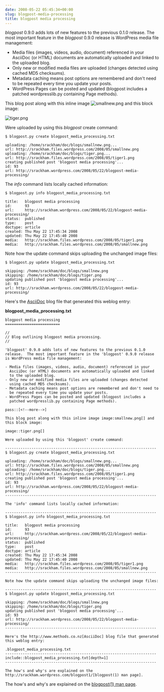 ```yaml
---
date: 2008-05-22 05:45:34+00:00
slug: blogpost-media-processing
title: blogpost media processing
---
```


_blogpost_ 0.9.0 adds lots of new features to the previous 0.1.0 release.  The most important feature in the _blogpost_ 0.9.0 release is WordPress media file management:

  * Media files (images, videos, audio, document) referenced in your AsciiDoc (or HTML) documents are automatically uploaded and linked to the uploaded blog. 
  * Only new or modified media files are uploaded (changes detected using cached MD5 checksums). 
  * Metadata caching means post options are remembered and don't need to be repeated every time you update your posts. 
  * WordPress Pages can be posted and updated (blogpost includes a patched wordpresslib.py containing Page methods).

<!--more-->

This blog post along with this inline image ![smallnew.png](/images/smallnew.png) and this block image:

![tiger.png](/images/tiger.png)

Were uploaded by using this _blogpost_ create command:

    $ blogpost.py create blogpost_media_processing.txt
    
    uploading: /home/srackham/doc/blogs/smallnew.png...
    url: http://srackham.files.wordpress.com/2008/05/smallnew.png
    uploading: /home/srackham/doc/blogs/tiger.png...
    url: http://srackham.files.wordpress.com/2008/05/tiger1.png
    creating published post 'blogpost media processing'...
    id: 93
    url: http://srackham.wordpress.com/2008/05/22/blogpost-media-processing/


 


The _info_ command lists locally cached information:

    $ blogpost.py info blogpost_media_processing.txt
    
    title:   blogpost media processing
    id:      93
    url:     http://srackham.wordpress.com/2008/05/22/blogpost-media-processing/
    status:  published
    type:    post
    doctype: article
    created: Thu May 22 17:45:34 2008
    updated: Thu May 22 17:45:40 2008
    media:   http://srackham.files.wordpress.com/2008/05/tiger1.png
    media:   http://srackham.files.wordpress.com/2008/05/smallnew.png


 


Note how the update command skips uploading the unchanged image files:

    $ blogpost.py update blogpost_media_processing.txt
    
    skipping: /home/srackham/doc/blogs/smallnew.png
    skipping: /home/srackham/doc/blogs/tiger.png
    updating published post 'blogpost media processing'...
    id: 93
    url: http://srackham.wordpress.com/2008/05/22/blogpost-media-processing/


 


Here's the [AsciiDoc](http://www.methods.co.nz) blog file that generated this weblog entry:

**blogpost_media_processing.txt**

```
blogpost media processing
=========================

//
// Blog outlining blogpost media processing.
//

'blogpost' 0.9.0 adds lots of new features to the previous 0.1.0
release.  The most important feature in the 'blogpost' 0.9.0 release
is WordPress media file management:

- Media files (images, videos, audio, document) referenced in your
  AsciiDoc (or HTML) documents are automatically uploaded and linked
  to the uploaded blog.
- Only new or modified media files are uploaded (changes detected
  using cached MD5 checksums).
- Metadata caching means post options are remembered and don't need to
  be repeated every time you update your posts.
- WordPress Pages can be posted and updated (blogpost includes a
  patched wordpresslib.py containing Page methods).

pass::[<!--more-->]

This blog post along with this inline image image:smallnew.png[] and
this block image:

image::tiger.png[]

Were uploaded by using this 'blogpost' create command:

---------------------------------------------------------------------
$ blogpost.py create blogpost_media_processing.txt

uploading: /home/srackham/doc/blogs/smallnew.png...
url: http://srackham.files.wordpress.com/2008/05/smallnew.png
uploading: /home/srackham/doc/blogs/tiger.png...
url: http://srackham.files.wordpress.com/2008/05/tiger1.png
creating published post 'blogpost media processing'...
id: 93
url: http://srackham.wordpress.com/2008/05/22/blogpost-media-processing/
---------------------------------------------------------------------

The 'info' command lists locally cached information:

---------------------------------------------------------------------
$ blogpost.py info blogpost_media_processing.txt

title:   blogpost media processing
id:      93
url:     http://srackham.wordpress.com/2008/05/22/blogpost-media-processing/
status:  published
type:    post
doctype: article
created: Thu May 22 17:45:34 2008
updated: Thu May 22 17:45:40 2008
media:   http://srackham.files.wordpress.com/2008/05/tiger1.png
media:   http://srackham.files.wordpress.com/2008/05/smallnew.png
---------------------------------------------------------------------

Note how the update command skips uploading the unchanged image files:

---------------------------------------------------------------------
$ blogpost.py update blogpost_media_processing.txt

skipping: /home/srackham/doc/blogs/smallnew.png
skipping: /home/srackham/doc/blogs/tiger.png
updating published post 'blogpost media processing'...
id: 93
url: http://srackham.wordpress.com/2008/05/22/blogpost-media-processing/
---------------------------------------------------------------------

Here's the http://www.methods.co.nz[AsciiDoc] blog file that generated
this weblog entry:

.blogpost_media_processing.txt
---------------------------------------------------------------------
include::blogpost_media_processing.txt[depth=1]
---------------------------------------------------------------------

The how's and why's are explained on the
http://srackham.wordpress.com/blogpost1/[blogpost(1) man page].
```

The how's and why's are explained on the [blogpost(1) man page](http://srackham.wordpress.com/blogpost1/).

